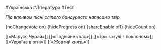 #Українська #Література #Тест

*Під впливом пісні сліпого бандуриста написано твір*

{noChangeVote on}
{hideProgress on}
{shareEnable off}
{hideCount on}

[[«Маруся Чурай»]]
[[«Подвійне коло»]]
[[«Три зозулі з поклоном»]]
[[«Україна в огні»]]
[[«Жовтий князь»]]
